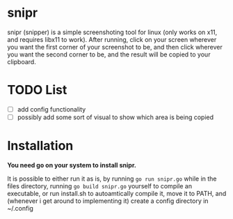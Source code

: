 # snipr

snipr (snipper) is a simple screenshoting tool for linux (only works on x11, and requires libx11 to work).
After running, click on your screen wherever you want the first corner of your screenshot to be, and then click wherever you want the second corner to be, and the result will be copied to your clipboard.

# TODO List
- [ ] add config functionality
- [ ] possibly add some sort of visual to show which area is being copied

# Installation
**You need go on your system to install snipr.**

It is possible to either run it as is, by running `go run snipr.go` while in the files directory, running `go build snipr.go` yourself to compile an executable, or run install.sh to autoamtically compile it, move it to PATH, and (whenever i get around to implementing it) create a config directory in ~/.config
